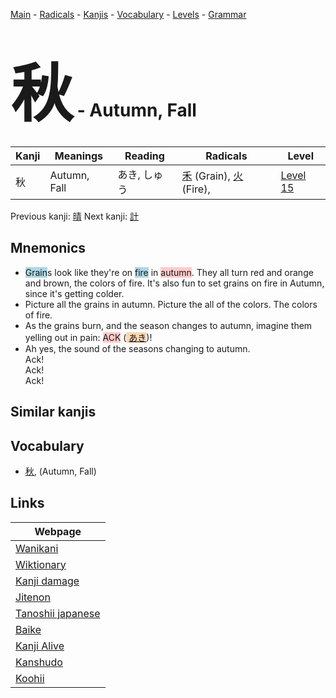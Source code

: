 <style> bigfont {font-size: 100px}</style>
[Main](../index.md) -
[Radicals](../radicals.md) -
[Kanjis](../kanjis.md) -
[Vocabulary](../vocabulary.md) -
[Levels](../levels.md) -
[Grammar](../grammar.md)
# <bigfont> 秋</bigfont> - Autumn, Fall 

| Kanji | Meanings | Reading | Radicals | Level |
| --- | --- | --- | --- | --- |
| 秋 | Autumn, Fall | あき, しゅう | [禾](../radicals/禾.md) (Grain), [火](../radicals/火.md) (Fire),  | [Level 15](../levels/wk_level15.md) |

Previous kanji: [晴](晴.md) Next kanji: [計](計.md) 

## Mnemonics
 * <span style="background-color:#ADD8E6"> Grain</span>s look like they're on <span style="background-color:#ADD8E6"> fire</span> in <span style="background-color:#ffcccb"> autumn</span>. They all turn red and orange and brown, the colors of fire. It's also fun to set grains on fire in Autumn, since it's getting colder.
* Picture all the grains in autumn. Picture the all of the colors. The colors of fire.
* As the grains burn, and the season changes to autumn, imagine them yelling out in pain: <span style="background-color:#ffcccb"> ACK</span> (<span style="background-color:#fed8b1"> [あき](https://jisho.org/search/あき)</span>)!
* Ah yes, the sound of the seasons changing to autumn.<br />Ack!<br />Ack!<br />Ack!


## Similar kanjis
 


## Vocabulary
 * [秋](../vocabulary/秋.md), (Autumn, Fall)



## Links 

| Webpage |
| --- |
| [Wanikani          ](https://www.wanikani.com/kanji/秋) |
| [Wiktionary        ](https://en.wiktionary.org/wiki/秋) |
| [Kanji damage      ](http://www.kanjidamage.com/kanji/search?utf8=✓&q=秋) |
| [Jitenon           ](https://jitenon.com/kanji/秋) |
| [Tanoshii japanese ](https://www.tanoshiijapanese.com/dictionary/kanji.cfm?k=秋) |
| [Baike             ](https://baike.baidu.com/item/秋) |
| [Kanji Alive       ](https://app.kanjialive.com/秋) |
| [Kanshudo          ](https://www.kanshudo.com/searchmn?q=秋) |
| [Koohii            ](https://kanji.koohii.com/study/kanji/秋) |
